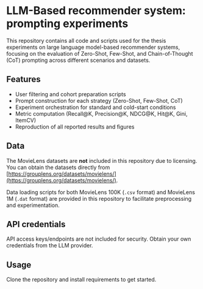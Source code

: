 # LLM-Based recommender system: prompting experiments

This repository contains all code and scripts used for the thesis experiments on large language model-based recommender systems, focusing on the evaluation of Zero-Shot, Few-Shot, and Chain-of-Thought (CoT) prompting across different scenarios and datasets.

## Features

- User filtering and cohort preparation scripts
- Prompt construction for each strategy (Zero-Shot, Few-Shot, CoT)
- Experiment orchestration for standard and cold-start conditions
- Metric computation (Recall@K, Precision@K, NDCG@K, Hit@K, Gini, ItemCV)
- Reproduction of all reported results and figures

## Data

The MovieLens datasets are **not** included in this repository due to licensing.  
You can obtain the datasets directly from [https://grouplens.org/datasets/movielens/](https://grouplens.org/datasets/movielens/).

Data loading scripts for both MovieLens 100K (`.csv` format) and MovieLens 1M (`.dat` format) are provided in this repository to facilitate preprocessing and experimentation.

## API credentials

API access keys/endpoints are not included for security. Obtain your own credentials from the LLM provider.

## Usage

Clone the repository and install requirements to get started.
